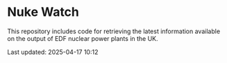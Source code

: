 # Nuke Watch

This repository includes code for retrieving the latest information available on the output of EDF nuclear power plants in the UK.

Last updated: 2025-04-17 10:12